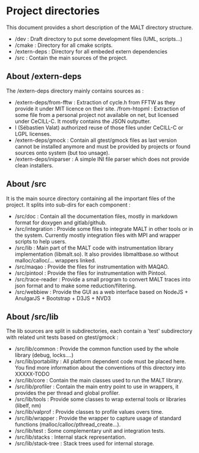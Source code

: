 Project directories
===================

This document provides a short description of the MALT directory structure.

- /dev : Draft directory to put some development files (UML, scripts...)
- /cmake : Directory for all cmake scripts.
- /extern-deps : Directory for all embeded extern dependencies
- /src : Contain the main sources of the project.

About /extern-deps
------------------

The /extern-deps directory mainly contains sources as :

- /extern-deps/from-fftw : Extraction of cycle.h from FFTW as they provide it under MIT licence on their site.
/from-htopml : Extraction of some file from a personal project not available on net, but licensed under CeCILL-C.
It mostly contains the JSON outputter.
- I (Sébastien Valat) authorized reuse of those files under CeCILL-C or LGPL licenses.
- /extern-deps/gmock : Contain all gtest/gmock files as last version cannot be installed anymore and must be provided by projects or
found sources onto system (but too unsage).
- /extern-deps/iniparser : A simple INI file parser which does not provide clean installers.

About /src
----------

It is the main source directory containing all the important files of the project. It splits into sub-dirs for each component :

- /src/doc : Contain all the documentation files, mostly in markdown format for doxygen and gitlab/github.
- /src/integration : Provide some files to integrate MALT in other tools or in the system. Currently mostly integration files with MPI and wrapper scripts to help users.
- /src/lib : Main part of the MALT code with instrumentation library implementation (libmalt.so). It also provides  libmaltbase.so without malloc/calloc/... wrappers linked.
- /src/maqao : Provide the files for instrumentation with MAQAO.
- /src/pintool : Provide the files for instrumentation with Pintool.
- /src/trace-reader : Provide a small program to convert MALT traces into json format and to make some reduction/filtering.
- /src/webbiew : Provide the GUI as a web interface based on NodeJS + AnulgarJS + Bootstrap + D3JS + NVD3

About /src/lib
--------------

The lib sources are split in subdirectories, each contain a 'test' subdirectory with related unit tests based on gtest/gmock :

- /src/lib/common : Provide the common function used by the whole library (debug, locks....)
- /src/lib/portability : All platform dependent code must be placed here. You find more information about the conventions of this directory into XXXXX-TODO
- /src/lib/core : Contain the main classes used to run the MALT library.
- /src/lib/profiler : Contain the main entry point to use in wrappers, it provides the per thread and global profiler.
- /src/lib/tools : Provide some classes to wrap external tools or libraries (libelf, nm)
- /src/lib/valprof : Provide classes to profile values overs time.
- /src/lib/wrapper : Provide the wrapper to capture usage of standard functions (malloc/calloc/pthread_create...).
- /src/lib/test : Some complementary unit and integration tests.
- /src/lib/stacks : Internal stack representation.
- /src/lib/stack-tree : Stack trees used for internal storage.

